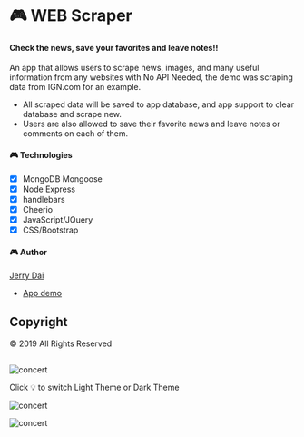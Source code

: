 # 🎮 WEB Scraper

#### Check the news, save your favorites and leave notes!!

An app that allows users to scrape news, images, and many useful information from any websites with No API Needed, the demo was scraping data from IGN.com for an example. 
-	All scraped data will be saved to app database, and app support to clear database and scrape new. 
-	Users are also allowed to save their favorite news and leave notes or comments on each of them.

#### 🎮 Technologies
- [x] MongoDB Mongoose
- [x] Node Express
- [x] handlebars
- [x] Cheerio
- [x] JavaScript/JQuery
- [x] CSS/Bootstrap

#### 🎮 Author

[Jerry Dai](https://github.com/jerrylovepizza)
* [App demo](https://webscraper-jd.herokuapp.com/)

## Copyright
© 2019 All Rights Reserved
## 

![concert](./public/Snipaste.png)

Click 💡 to switch Light Theme or Dark Theme

![concert](./public/Snipaste.png)

![concert](./public/Snipaste.png)
